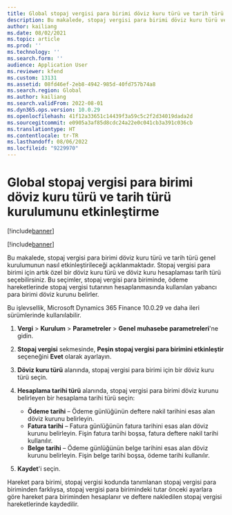 ```yaml
---
title: Global stopaj vergisi para birimi döviz kuru türü ve tarih türü kurulumunu etkinleştirme
description: Bu makalede, stopaj vergisi para birimi döviz kuru türü ve tarih türü genel kurulumunun nasıl etkinleştirileceği açıklanmaktadır.
author: kailiang
ms.date: 08/02/2021
ms.topic: article
ms.prod: ''
ms.technology: ''
ms.search.form: ''
audience: Application User
ms.reviewer: kfend
ms.custom: 13131
ms.assetid: 08fd46ef-2eb8-4942-985d-40fd757b74a8
ms.search.region: Global
ms.author: kailiang
ms.search.validFrom: 2022-08-01
ms.dyn365.ops.version: 10.0.29
ms.openlocfilehash: 41f12a33651c14439f3a59c5c2f2d34019dada2d
ms.sourcegitcommit: e0905a3af85d8cdc24a22e0c041cb3a391c036cb
ms.translationtype: HT
ms.contentlocale: tr-TR
ms.lasthandoff: 08/06/2022
ms.locfileid: "9229970"
---
```

# <a name="enable-the-global-withholding-tax-currency-exchange-rate-type-and-date-type-setup"></a>Global stopaj vergisi para birimi döviz kuru türü ve tarih türü kurulumunu etkinleştirme

[!include[banner](../includes/banner.md)]

[!include[banner](../includes/preview-banner.md)]

Bu makalede, stopaj vergisi para birimi döviz kuru türü ve tarih türü genel kurulumunun nasıl etkinleştirileceği açıklanmaktadır. Stopaj vergisi para birimi için artık özel bir döviz kuru türü ve döviz kuru hesaplaması tarih türü seçebilirsiniz. Bu seçimler, stopaj vergisi para biriminde, ödeme hareketlerinde stopaj vergisi tutarının hesaplanmasında kullanılan yabancı para birimi döviz kurunu belirler.

Bu işlevsellik, Microsoft Dynamics 365 Finance 10.0.29 ve daha ileri sürümlerinde kullanılabilir.

1. **Vergi** \> **Kurulum** \> **Parametreler** \> **Genel muhasebe parametreleri**'ne gidin.
2. **Stopaj vergisi** sekmesinde, **Peşin stopaj vergisi para birimini etkinleştir** seçeneğini **Evet** olarak ayarlayın.
3. **Döviz kuru türü** alanında, stopaj vergisi para birimi için bir döviz kuru türü seçin.
4. **Hesaplama tarihi türü** alanında, stopaj vergisi para birimi döviz kurunu belirleyen bir hesaplama tarihi türü seçin:

    - **Ödeme tarihi** – Ödeme günlüğünün deftere nakil tarihini esas alan döviz kurunu belirleyin.
    - **Fatura tarihi** – Fatura günlüğünün fatura tarihini esas alan döviz kurunu belirleyin. Fişin fatura tarihi boşsa, fatura deftere nakil tarihi kullanılır. 
    - **Belge tarihi** – Ödeme günlüğünün belge tarihini esas alan döviz kurunu belirleyin. Fişin belge tarihi boşsa, ödeme tarihi kullanılır.

5. **Kaydet**'i seçin.

Hareket para birimi, stopaj vergisi kodunda tanımlanan stopaj vergisi para biriminden farklıysa, stopaj vergisi para birimindeki tutar önceki ayarlara göre hareket para biriminden hesaplanır ve deftere nakledilen stopaj vergisi hareketlerinde kaydedilir.
